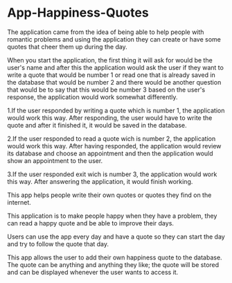 # App-Happiness-Quotes

The application came from the idea of being able to help people with romantic problems and using the application they can create or have some quotes that cheer them up during the day. 

When you start the application, the first thing it will ask for would be the user's name and after this the application would ask the user if they want to write a quote that would be number 1 or read one that is already saved in the database that would be number 2 and there would be another question that would be to say that this would be number 3 based on the user's response, the application would work somewhat differently. 

1.If the user responded by writing a quote which is number 1, the application would work this way. After responding, the user would have to write the quote and after it finished it, it would be saved in the database. 

2.If the user responded to read a quote wich is number 2, the application would work this way. After having responded, the application would review its database and choose an appointment and then the application would show an appointment to the user. 

3.If the user responded exit wich is number 3, the application would work this way. After answering the application, it would finish working. 

This app helps people write their own quotes or quotes they find on the internet. 

This application is to make people happy when they have a problem, they can read a happy quote and be able to improve their days. 

Users can use the app every day and have a quote so they can start the day and try to follow the quote that day. 

This app allows the user to add their own happiness quote to the database. The quote can be anything and anything they like; the quote will be stored and can be displayed whenever the user wants to access it. 
